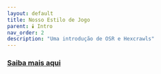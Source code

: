 ```yaml
---
layout: default
title: Nosso Estilo de Jogo
parent: 🕯️ Intro
nav_order: 2
description: "Uma introdução de OSR e Hexcrawls"
---
```


### [Saiba mais aqui](2-3-downtime.md#arcane-study)
